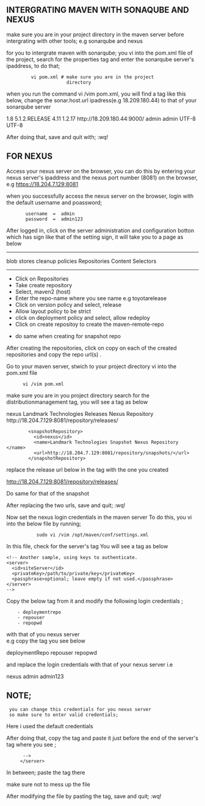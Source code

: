 INTERGRATING MAVEN WITH SONAQUBE AND NEXUS
-

make sure you are in your project directory in the maven
server before intergrating with other tools;
e.g 
    sonarqube and nexus

for you to intergrate maven with sonarqube; you vi into
the pom.xml file of the project, search for the properties 
tag and enter the sonarqube server's ipaddress, to do that;

             vi pom.xml # make sure you are in the project
                          directory


when you run the command vi /vim pom.xml, you will find a tag
like this below, change the sonar.host.url ipadress(e.g 18.209.180.44)
to that of your sonarqube server 

<properties>
                <jdk.version>1.8</jdk.version>
                <spring.version>5.1.2.RELEASE</spring.version>
                <junit.version>4.11</junit.version>
                <log4j.version>1.2.17</log4j.version>
                <sonar.host.url>http://18.209.180.44:9000/</sonar.host.url>
                <sonar.login>admin</sonar.login>
                <sonar.password>admin</sonar.password>
                <project.build.sourceEncoding>UTF-8</project.build.sourceEncoding>
                <project.reporting.outputEncoding>UTF-8</project.reporting.outputEncoding>
        </properties>

After doing that, save and quit with; :wq!

FOR NEXUS
-

Access your nexus server on the browser,
you can do this by entering your nexus server's 
ipaddress and the nexus port number (8081)
on the browser,
   e.g 
        https://18.204.7.129:8081

when you successfully access the nexus server on the browser,
login with the default username and poassword;

           username  =  admin
           password  =  admin123

After logged in,
  click on the server administration and configuration botton
  which has sign like that of the setting sign, it will take 
  you to a page as below

-----------   ----------------  ------------  -----------------
blob stores   cleanup policies  Repositories  Content Selectors
-----------   ----------------  ------------  -----------------  

- Click on Repositories
- Take create repository
- Select, maven2 (host)
- Enter the repo-name where you see name e.g toyotarelease
- Click on version policy and select, release
- Allow layout policy to be strict
- click on deployment policy and select, allow redeploy
- Click on create repositoy to create the maven-remote-repo

* do same when creating for snapshot repo

After creating the repositories, click on copy on each of the created repositories and copy the repo url(s) .

Go to your maven server,
stwich to your project directory
vi into the pom.xml file
  
          vi /vim pom.xml

make sure you are in you project directory
search for the distributionmanagement tag,
you will see a tag as below  



<distributionManagement>
            <repository>
              <id>nexus</id>
              <name>Landmark Technologies Releases Nexus Repository</name>
              <url>http://18.204.7.129:8081/repository/releases/</url>
            </repository>

            <snapshotRepository>
              <id>nexus</id>
              <name>Landmark Technologies Snapshot Nexus Repository </name>
              <url>http://18.204.7.129:8081/repository/snapshots/</url>
            </snapshotRepository>

replace the release url below in the tag with the one you
created

http://18.204.7.129:8081/repository/releases/

Do same for that of the snapshot

After replacing the two urls, save and quit; :wq!

Now set the nexus login credentials in the maven server
To do this, you vi into the below file by running;

               sudo vi /vim /opt/maven/conf/settings.xml

In this file, check for the server's tag
You will see a tag as below

<servers>
    <!-- server
     | Specifies the authentication information to use when connecting to a particular server, identified by
     | a unique name within the system (referred to by the 'id' attribute below).
     |
     | NOTE: You should either specify username/password OR privateKey/passphrase, since these pairings are
     |       used together.
     |
    <server>
      <id>deploymentRepo</id>
      <username>repouser</username>
      <password>repopwd</password>
    </server>
    -->

    <!-- Another sample, using keys to authenticate.
    <server>
      <id>siteServer</id>
      <privateKey>/path/to/private/key</privateKey>
      <passphrase>optional; leave empty if not used.</passphrase>
    </server>
    -->
  </servers>

Copy the below tag from it and modify the following
login credentials ;

        - deploymentrepo
        - repouser
        - repopwd

with that of you nexus server   
e.g
    copy the tag you see below

<server>
      <id>deploymentRepo</id>
      <username>repouser</username>
      <password>repopwd</password>
    </server>

and replace the login credentials with that of your nexus server
i.e
    
 <server>
      <id>nexus</id>
      <username>admin</username>
      <password>admin123</password>
    </server> 

NOTE;
-
     you can change this credentials for you nexus server
     so make sure to enter valid credentials;

Here i used the default credentials

After doing that, copy the tag and paste it just before the 
end of the server's tag where you see ;

          -->
         </server>

In between; paste the tag there

make sure not to mess up the file

After modifying the file by pasting the tag, save and quit; :wq! 
